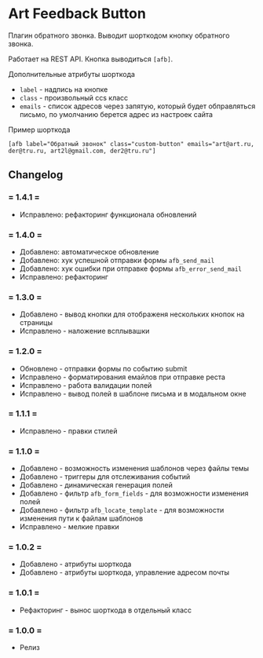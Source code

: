 # Art Feedback Button

Плагин обратного звонка. Выводит шорткодом кнопку обратного звонка. 

Работает на REST API. Кнопка выводиться `[afb]`. 

Дополнительные атрибуты шорткода
* `label` - надпись на кнопке
* `class` - произвольный ccs класс
* `emails` - список адресов через запятую, который будет обправляться письмо, по умолчанию берется адрес из настроек сайта

Пример шорткода

```[afb label="Обратный звонок" class="custom-button" emails="art@art.ru, der@tru.ru, art2l@gmail.com, der2@tru.ru"]```

## Changelog

### = 1.4.1 =
* Исправлено: рефакторинг функционала обновлений

### = 1.4.0 =
* Добавлено: автоматическое обновление
* Добавлено: хук успешной отправки формы `afb_send_mail`
* Добавлено: хук ошибки при отправке формы `afb_error_send_mail`
* Исправлено: рефакторинг

### = 1.3.0 =
* Добавлено - вывод кнопки для отображеня нескольких кнопок на страницы
* Исправлено - наложение всплывашки

### = 1.2.0 =
* Обновлено - отправки формы по событию submit
* Исправлено - форматирования емайлов при отправке реста
* Исправлено - работа валидации полей
* Исправлено - вывод полей в шаблоне письма и в модальном окне

### = 1.1.1 =
* Исправлено - правки стилей

### = 1.1.0 =
* Добавлено - возможность изменения шаблонов через файлы темы
* Добавлено - триггеры для отслеживания событий
* Добавлено - динамическая генерация полей
* Добавлено - фильтр `afb_form_fields` - для возможности изменения полей
* Добавлено - фильтр `afb_locate_template` - для возможности изменения пути к файлам шаблонов
* Исправлено - мелкие правки

### = 1.0.2 =
* Добавлено - атрибуты шорткода
* Добавлено - атрибуты шорткода, управление адресом почты

### = 1.0.1 =
* Рефакторинг - вынос шорткода в отдельный класс

### = 1.0.0 =
* Релиз
